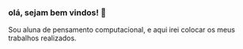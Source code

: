### olá, sejam bem vindos! 👋
Sou aluna de pensamento computacional, e aqui irei colocar os meus trabalhos realizados.
<!--
*

